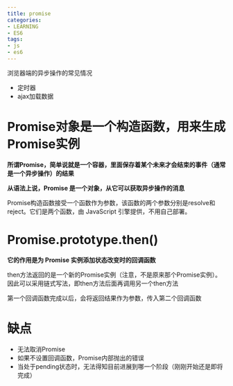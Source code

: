 ```yaml
---
title: promise
categories: 
- LEARNING
- ES6
tags:
- js
- es6
---
```


浏览器端的异步操作的常见情况
- 定时器
- ajax加载数据




# Promise对象是一个构造函数，用来生成Promise实例

**所谓Promise，简单说就是一个容器，里面保存着某个未来才会结束的事件（通常是一个异步操作）的结果**

**从语法上说，Promise 是一个对象，从它可以获取异步操作的消息**


Promise构造函数接受一个函数作为参数，该函数的两个参数分别是resolve和reject。它们是两个函数，由 JavaScript 引擎提供，不用自己部署。


# Promise.prototype.then()
**它的作用是为 Promise 实例添加状态改变时的回调函数**

then方法返回的是一个新的Promise实例（注意，不是原来那个Promise实例）。因此可以采用链式写法，即then方法后面再调用另一个then方法

第一个回调函数完成以后，会将返回结果作为参数，传入第二个回调函数


# 缺点
- 无法取消Promise
- 如果不设置回调函数，Promise内部抛出的错误
- 当处于pending状态时，无法得知目前进展到哪一个阶段（刚刚开始还是即将完成）


